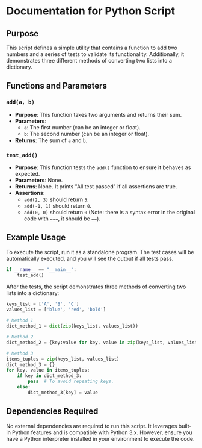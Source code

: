 # Documentation for Python Script

## Purpose
This script defines a simple utility that contains a function to add two numbers and a series of tests to validate its functionality. Additionally, it demonstrates three different methods of converting two lists into a dictionary.

## Functions and Parameters

### `add(a, b)`
- **Purpose**: This function takes two arguments and returns their sum.
- **Parameters**:
  - `a`: The first number (can be an integer or float).
  - `b`: The second number (can be an integer or float).
- **Returns**: The sum of `a` and `b`.

### `test_add()`
- **Purpose**: This function tests the `add()` function to ensure it behaves as expected.
- **Parameters**: None.
- **Returns**: None. It prints "All test passed" if all assertions are true.
- **Assertions**: 
  - `add(2, 3)` should return `5`.
  - `add(-1, 1)` should return `0`.
  - `add(0, 0)` should return `0` (Note: there is a syntax error in the original code with `===`, it should be `==`).

## Example Usage
To execute the script, run it as a standalone program. The test cases will be automatically executed, and you will see the output if all tests pass.

```python
if __name__ == "__main__":
    test_add()
```

After the tests, the script demonstrates three methods of converting two lists into a dictionary:

```python
keys_list = ['A', 'B', 'C']
values_list = ['blue', 'red', 'bold']

# Method 1
dict_method_1 = dict(zip(keys_list, values_list))

# Method 2
dict_method_2 = {key:value for key, value in zip(keys_list, values_list)}

# Method 3
items_tuples = zip(keys_list, values_list)
dict_method_3 = {}
for key, value in items_tuples:
    if key in dict_method_3:
        pass  # To avoid repeating keys.
    else:
        dict_method_3[key] = value
```

## Dependencies Required
No external dependencies are required to run this script. It leverages built-in Python features and is compatible with Python 3.x. However, ensure you have a Python interpreter installed in your environment to execute the code.
